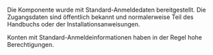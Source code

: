 Die Komponente wurde mit Standard-Anmeldedaten bereitgestellt.
Die Zugangsdaten sind öffentlich bekannt und normalerweise Teil des Handbuchs oder der Installationsanweisungen.

Konten mit Standard-Anmeldeinformationen haben in der Regel hohe Berechtigungen.